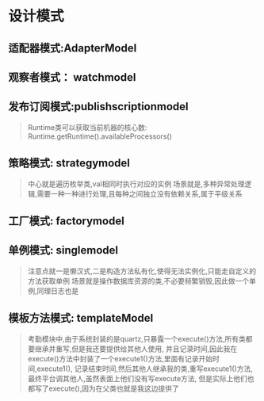 # 设计模式
## 适配器模式:AdapterModel
## 观察者模式： watchmodel
## 发布订阅模式:publishscriptionmodel
> Runtime类可以获取当前机器的核心数: Runtime.getRuntime().availableProcessors()
## 策略模式: strategymodel
> 中心就是遍历枚举类,val相同时执行对应的实例
> 场景就是,多种异常处理逻辑,需要一种一种进行处理,且每种之间独立没有依赖关系,属于平级关系
## 工厂模式: factorymodel
## 单例模式: singlemodel
> 注意点就一是懒汉式,二是构造方法私有化,使得无法实例化,只能走自定义的方法获取单例
> 场景就是操作数据库资源的类,不必要频繁销毁,因此做一个单例,同理日志也是
## 模板方法模式: templateModel
> 考勤模块中,由于系统封装的是quartz,只暴露一个execute()方法,所有类都要继承并重写,但是我还要提供给其他人使用,
> 并且记录时间,因此我在execute()方法中封装了一个execute1()方法,里面有记录开始时间,execute1(),
> 记录结束时间,然后其他人继承我的类,重写execute1()方法,最终平台调其他人,虽然表面上他们没有写execute方法,
> 但是实际上他们也都写了execute(),因为在父类也就是我这边提供了
